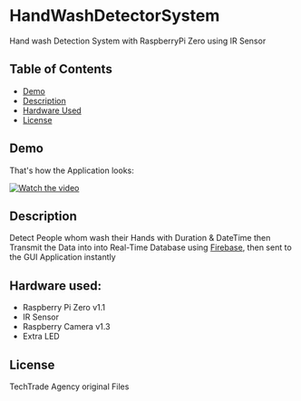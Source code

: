 # HandWashDetectorSystem
Hand wash Detection System with RaspberryPi Zero using IR Sensor

## Table of Contents

- [Demo](#demo)
- [Description](#description)
- [Hardware Used](#hardware_used)
- [License](#license)

## Demo

That's how the Application looks:

[![Watch the video](https://github.com/OmarMed21/HandWashDetectorSystem/blob/main/essentials/image.png)]()


## Description

Detect People whom wash their Hands with Duration & DateTime then Transmit the Data into into Real-Time Database using [Firebase](https://console.firebase.google.com/u/0/project/database-of-hwd-durations/database/database-of-hwd-durations-default-rtdb/data), then sent to the GUI Application instantly

## Hardware used:
- Raspberry Pi Zero v1.1
- IR Sensor
- Raspberry Camera v1.3
- Extra LED 

## License

TechTrade Agency original Files
